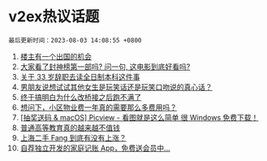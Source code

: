 # v2ex热议话题

`最后更新时间：2023-08-03 14:08:55 +0800`

1. [楼主有一个出国的机会](https://www.v2ex.com/t/961881)
1. [大家看了封神榜第一部吗? 问一句, 这电影到底好看吗?](https://www.v2ex.com/t/961966)
1. [关于 33 岁辞职去读全日制本科这件事](https://www.v2ex.com/t/961810)
1. [男朋友说想试试其他女生是玩笑话还是玩笑口吻说的真心话？](https://www.v2ex.com/t/962034)
1. [终于搞明白为什么改桥接之后跑不满了](https://www.v2ex.com/t/961853)
1. [想问下，小区物业费一年真的需要那么多费用吗？](https://www.v2ex.com/t/961995)
1. [[抽奖送码 & macOS] Picview - 看图就是这么简单 很 Windows 免费下载！](https://www.v2ex.com/t/961998)
1. [普通高等教育真的越来越不值钱](https://www.v2ex.com/t/961987)
1. [上海二手 Fang 到底有没有上涨？](https://www.v2ex.com/t/962016)
1. [自荐独立开发的家庭记账 App，免费送会员中...](https://www.v2ex.com/t/962025)


